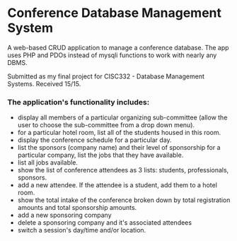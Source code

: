 # Conference Database Management System
A web-based CRUD application to manage a conference database. The app uses PHP and PDOs instead of mysqli functions to work with nearly any DBMS. 

Submitted as my final project for CISC332 - Database Management Systems. Received 15/15.


### The application's functionality includes:

- display all members of a particular organizing sub-committee  (allow the user to choose the sub-committee from a drop down menu).
- for a particular hotel room, list all of the students housed in this room.
- display the conference schedule for a particular day.
- list the sponsors (company name) and their level of sponsorship
for a particular company, list the jobs that they have available.
- list all jobs available.
- show the list of conference attendees as 3 lists: students, professionals, sponsors.
- add a new attendee.  If the attendee is a student, add them to a hotel room. 
- show the total intake of the conference broken down by total registration amounts and total sponsorship amounts.
- add a new sponsoring company
- delete a sponsoring company and it's associated attendees
- switch a session's day/time and/or location.

